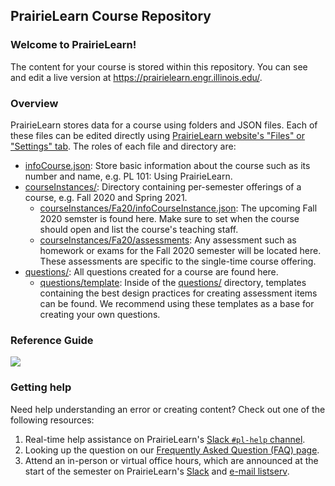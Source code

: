 ## PrairieLearn Course Repository

### Welcome to PrairieLearn! 

The content for your course is stored within this repository.
You can see and edit a live version at <https://prairielearn.engr.illinois.edu/>.

### Overview

PrairieLearn stores data for a course using folders and JSON files. 
Each of these files can be edited directly using [PrairieLearn website's "Files" or "Settings" tab](https://prairielearn.engr.illinois.edu/). 
The roles of each file and directory are:

- [infoCourse.json](infoCourse.json): Store basic information about the course such as its number and name, e.g. PL 101: Using PrairieLearn.
- [courseInstances/](courseInstances/): Directory containing per-semester offerings of a course, e.g. Fall 2020 and Spring 2021.
   - [courseInstances/Fa20/infoCourseInstance.json](courseInstances/Fa20/infoCourseInstance.json): The upcoming Fall 2020 semster is found here. Make sure to set when the course should open and list the course's teaching staff.
   - [courseInstances/Fa20/assessments](courseInstances/Fa20/assessments): Any assessment such as homework or exams for the Fall 2020 semester will be located here. These assessments are specific to the single-time course offering.
- [questions/](questions/): All questions created for a course are found here. 
   - [questions/template](questions/template): Inside of the [questions/](questions/) directory, templates containing the best design practices for creating assessment items can be found. We recommend using these templates as a base for creating your own questions.

### Reference Guide

[![](https://coatless.github.io/pl-cheatsheets/pngs/pl-authoring-cheatsheet-overview.png)](https://coatless.github.io/pl-cheatsheets/pdfs/prairielearn-authoring-cheatsheet.pdf)

### Getting help

Need help understanding an error or creating content? Check out one of the following resources:

1. Real-time help assistance on PrairieLearn's [Slack `#pl-help` channel](https://prairielearn.slack.com).
1. Looking up the question on our [Frequently Asked Question (FAQ) page](https://prairielearn.readthedocs.io/en/latest/faq/).
1. Attend an in-person or virtual office hours, which are announced at the start of the
   semester on PrairieLearn's [Slack](https://prairielearn.slack.com) and [e-mail listserv](https://lists.illinois.edu/lists/info/prairielearn-announce).

